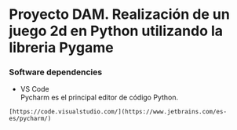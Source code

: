 # Proyecto DAM. Realización de un juego 2d en Python utilizando la libreria Pygame
### Software dependencies
* VS Code <br />
Pycharm es el principal editor de código Python.
```
[https://code.visualstudio.com/](https://www.jetbrains.com/es-es/pycharm/)
```
